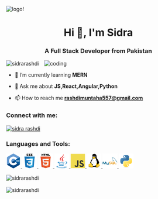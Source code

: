 ![logo!](https://github.com/sidraRashdi/sidraRashdi/blob/main/SIDRA%20RASHDI%20Web%20Developer%20(1).png)
<h1 align="center">Hi 👋, I'm Sidra</h1>
<h3 align="center">A Full Stack Developer from Pakistan</h3>
<img align="right" alt="coding" width="400" src="https://github.com/sidraRashdi/sidraRashdi/blob/main/github.gif?raw=true"
<p align="left"> <img src="https://komarev.com/ghpvc/?username=sidrarashdi&label=Profile%20views&color=0e75b6&style=flat" alt="sidrarashdi" /> </p>

- 🌱 I’m currently learning **MERN**

- 💬 Ask me about **JS,React,Angular,Python**

- 📫 How to reach me **rashdimuntaha557@gmail.com**

<h3 align="left">Connect with me:</h3>
<p align="left">
<a href="https://linkedin.com/in/sidra rashdi" target="blank"><img align="center" src="https://raw.githubusercontent.com/rahuldkjain/github-profile-readme-generator/master/src/images/icons/Social/linked-in-alt.svg" alt="sidra rashdi" height="30" width="40" /></a>
</p>

<h3 align="left">Languages and Tools:</h3>
<p align="left"> <a href="https://www.w3schools.com/cpp/" target="_blank" rel="noreferrer"> <img src="https://raw.githubusercontent.com/devicons/devicon/master/icons/cplusplus/cplusplus-original.svg" alt="cplusplus" width="40" height="40"/> </a> <a href="https://www.w3schools.com/css/" target="_blank" rel="noreferrer"> <img src="https://raw.githubusercontent.com/devicons/devicon/master/icons/css3/css3-original-wordmark.svg" alt="css3" width="40" height="40"/> </a> <a href="https://www.w3.org/html/" target="_blank" rel="noreferrer"> <img src="https://raw.githubusercontent.com/devicons/devicon/master/icons/html5/html5-original-wordmark.svg" alt="html5" width="40" height="40"/> </a> <a href="https://www.java.com" target="_blank" rel="noreferrer"> <img src="https://raw.githubusercontent.com/devicons/devicon/master/icons/java/java-original.svg" alt="java" width="40" height="40"/> </a> <a href="https://developer.mozilla.org/en-US/docs/Web/JavaScript" target="_blank" rel="noreferrer"> <img src="https://raw.githubusercontent.com/devicons/devicon/master/icons/javascript/javascript-original.svg" alt="javascript" width="40" height="40"/> </a> <a href="https://www.linux.org/" target="_blank" rel="noreferrer"> <img src="https://raw.githubusercontent.com/devicons/devicon/master/icons/linux/linux-original.svg" alt="linux" width="40" height="40"/> </a> <a href="https://www.mysql.com/" target="_blank" rel="noreferrer"> <img src="https://raw.githubusercontent.com/devicons/devicon/master/icons/mysql/mysql-original-wordmark.svg" alt="mysql" width="40" height="40"/> </a> <a href="https://www.python.org" target="_blank" rel="noreferrer"> <img src="https://raw.githubusercontent.com/devicons/devicon/master/icons/python/python-original.svg" alt="python" width="40" height="40"/> </a> </p>

<p><img align="center" src="https://github-readme-stats.vercel.app/api/top-langs?username=sidrarashdi&show_icons=true&locale=en&layout=compact" alt="sidrarashdi" /></p>

<p><img align="center" src="https://github-readme-streak-stats.herokuapp.com/?user=sidrarashdi&" alt="sidrarashdi" /></p>
